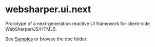 websharper.ui.next
==================

Prorotype of a next-generation reactive UI framework for client-side
WebSharper/JS/HTML5.

See [Samples](https://github.com/intellifactory/websharper.ui.next)
or browse the doc folder.

